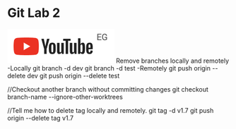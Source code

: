 # Git Lab 2
![My Image](images/pic.png)
Remove branches locally and remotely
-Locally
git branch -d dev
git branch -d test
-Remotely
git push origin --delete dev
git push origin --delete test 


//Checkout another branch without committing changes
git checkout branch-name --ignore-other-worktrees 

//Tell me how to delete tag locally and remotely.
git tag -d v1.7
git push origin --delete tag v1.7
